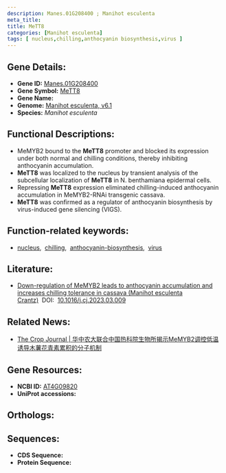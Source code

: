 ```yaml
---
description: Manes.01G208400 ; Manihot esculenta
meta_title:
title: MeTT8
categories: [Manihot esculenta]
tags: [ nucleus,chilling,anthocyanin biosynthesis,virus ]
---
```


## Gene Details:
- **Gene ID:**	[Manes.01G208400]()
- **Gene Symbol:** <u> MeTT8 </u>
- **Gene Name:** 
- **Genome:** [Manihot esculenta, v6.1]()
- **Species:** *Manihot esculenta*

## Functional Descriptions:
   - MeMYB2 bound to the **MeTT8** promoter and blocked its expression under both normal and chilling conditions, thereby inhibiting anthocyanin accumulation.
   - **MeTT8** was localized to the nucleus by transient analysis of the subcellular localization of **MeTT8** in N. benthamiana epidermal cells.
   - Repressing **MeTT8** expression eliminated chilling-induced anthocyanin accumulation in MeMYB2-RNAi transgenic cassava.
   - **MeTT8** was confirmed as a regulator of anthocyanin biosynthesis by virus-induced gene silencing (VIGS).

## Function-related keywords:
   - [nucleus](/tags/nucleus/),&nbsp;&nbsp;[chilling](/tags/chilling/),&nbsp;&nbsp;[anthocyanin-biosynthesis](/tags/anthocyanin-biosynthesis/),&nbsp;&nbsp;[virus](/tags/virus/)

## Literature:
   - [Down-regulation of MeMYB2 leads to anthocyanin accumulation and increases chilling tolerance in cassava (Manihot esculenta Crantz)](https://www.sciencedirect.com/science/article/pii/S2214514123000405)&nbsp;&nbsp;DOI:&nbsp;&nbsp;[10.1016/j.cj.2023.03.009](https://www.sciencedirect.com/science/article/pii/S2214514123000405)

## Related News:
   - [The Crop Journal | 华中农大联合中国热科院生物所揭示MeMYB2调控低温诱导木薯花青素累积的分子机制](https://mp.weixin.qq.com/s/O_Ym8COF34WlbVZ6RQNQTQ)

## Gene Resources:
- **NCBI ID:**  [AT4G09820](https://www.ncbi.nlm.nih.gov/gene/?term=AT4G09820)
- **UniProt accessions:** [](https://www.uniprot.org/uniprotkb//entry)

## Orthologs:

## Sequences:
- **CDS Sequence:**
- **Protein Sequence:**
